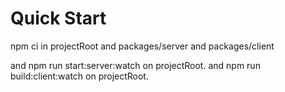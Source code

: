 # Quick Start

npm ci in projectRoot and packages/server and packages/client

and npm run start:server:watch on projectRoot.
and npm run build:client:watch on projectRoot.